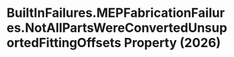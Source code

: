 # BuiltInFailures.MEPFabricationFailures.NotAllPartsWereConvertedUnsuportedFittingOffsets Property (2026)

﻿